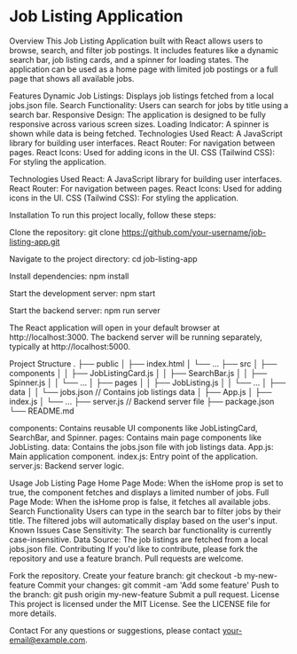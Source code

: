 
# Job Listing Application
Overview
This Job Listing Application built with React allows users to browse, search, and filter job postings. It includes features like a dynamic search bar, job listing cards, and a spinner for loading states. The application can be used as a home page with limited job postings or a full page that shows all available jobs.

Features
Dynamic Job Listings: Displays job listings fetched from a local jobs.json file.
Search Functionality: Users can search for jobs by title using a search bar.
Responsive Design: The application is designed to be fully responsive across various screen sizes.
Loading Indicator: A spinner is shown while data is being fetched.
Technologies Used
React: A JavaScript library for building user interfaces.
React Router: For navigation between pages.
React Icons: Used for adding icons in the UI.
CSS (Tailwind CSS): For styling the application.

Technologies Used
React: A JavaScript library for building user interfaces.
React Router: For navigation between pages.
React Icons: Used for adding icons in the UI.
CSS (Tailwind CSS): For styling the application.

Installation
To run this project locally, follow these steps:

Clone the repository:
git clone https://github.com/your-username/job-listing-app.git

Navigate to the project directory:
cd job-listing-app

Install dependencies:
npm install

Start the development server:
npm start

Start the backend server:
npm run server

The React application will open in your default browser at http://localhost:3000.
The backend server will be running separately, typically at http://localhost:5000.

Project Structure
.
├── public
│   ├── index.html
│   └── ...
├── src
│   ├── components
│   │   ├── JobListingCard.js
│   │   ├── SearchBar.js
│   │   ├── Spinner.js
│   │   └── ...
│   ├── pages
│   │   ├── JobListing.js
│   │   └── ...
│   ├── data
│   │   └── jobs.json // Contains job listings data
│   ├── App.js
│   ├── index.js
│   └── ...
├── server.js  // Backend server file
├── package.json
└── README.md

components: Contains reusable UI components like JobListingCard, SearchBar, and Spinner.
pages: Contains main page components like JobListing.
data: Contains the jobs.json file with job listings data.
App.js: Main application component.
index.js: Entry point of the application.
server.js: Backend server logic.

Usage
Job Listing Page
Home Page Mode: When the isHome prop is set to true, the component fetches and displays a limited number of jobs.
Full Page Mode: When the isHome prop is false, it fetches all available jobs.
Search Functionality
Users can type in the search bar to filter jobs by their title. The filtered jobs will automatically display based on the user's input.
Known Issues
Case Sensitivity: The search bar functionality is currently case-insensitive.
Data Source: The job listings are fetched from a local jobs.json file.
Contributing
If you'd like to contribute, please fork the repository and use a feature branch. Pull requests are welcome.

Fork the repository.
Create your feature branch: git checkout -b my-new-feature
Commit your changes: git commit -am 'Add some feature'
Push to the branch: git push origin my-new-feature
Submit a pull request.
License
This project is licensed under the MIT License. See the LICENSE file for more details.

Contact
For any questions or suggestions, please contact your-email@example.com.

